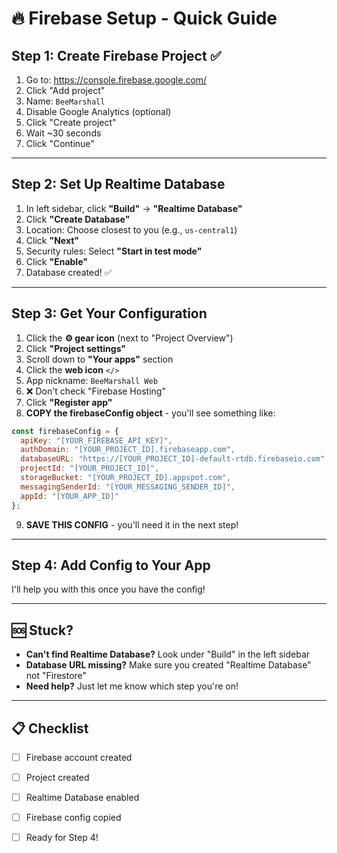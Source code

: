 # 🔥 Firebase Setup - Quick Guide

## Step 1: Create Firebase Project ✅

1. Go to: https://console.firebase.google.com/
2. Click "Add project"
3. Name: `BeeMarshall`
4. Disable Google Analytics (optional)
5. Click "Create project"
6. Wait ~30 seconds
7. Click "Continue"

---

## Step 2: Set Up Realtime Database

1. In left sidebar, click **"Build"** → **"Realtime Database"**
2. Click **"Create Database"**
3. Location: Choose closest to you (e.g., `us-central1`)
4. Click **"Next"**
5. Security rules: Select **"Start in test mode"**
6. Click **"Enable"**
7. Database created! ✅

---

## Step 3: Get Your Configuration

1. Click the **⚙️ gear icon** (next to "Project Overview")
2. Click **"Project settings"**
3. Scroll down to **"Your apps"** section
4. Click the **web icon** `</>`
5. App nickname: `BeeMarshall Web`
6. ❌ Don't check "Firebase Hosting"
7. Click **"Register app"**
8. **COPY the firebaseConfig object** - you'll see something like:

```javascript
const firebaseConfig = {
  apiKey: "[YOUR_FIREBASE_API_KEY]",
  authDomain: "[YOUR_PROJECT_ID].firebaseapp.com",
  databaseURL: "https://[YOUR_PROJECT_ID]-default-rtdb.firebaseio.com",
  projectId: "[YOUR_PROJECT_ID]",
  storageBucket: "[YOUR_PROJECT_ID].appspot.com",
  messagingSenderId: "[YOUR_MESSAGING_SENDER_ID]",
  appId: "[YOUR_APP_ID]"
};
```

9. **SAVE THIS CONFIG** - you'll need it in the next step!

---

## Step 4: Add Config to Your App

I'll help you with this once you have the config!

---

## 🆘 Stuck?

- **Can't find Realtime Database?** Look under "Build" in the left sidebar
- **Database URL missing?** Make sure you created "Realtime Database" not "Firestore"
- **Need help?** Just let me know which step you're on!

---

## 📋 Checklist

- [ ] Firebase account created
- [ ] Project created
- [ ] Realtime Database enabled
- [ ] Firebase config copied
- [ ] Ready for Step 4!

